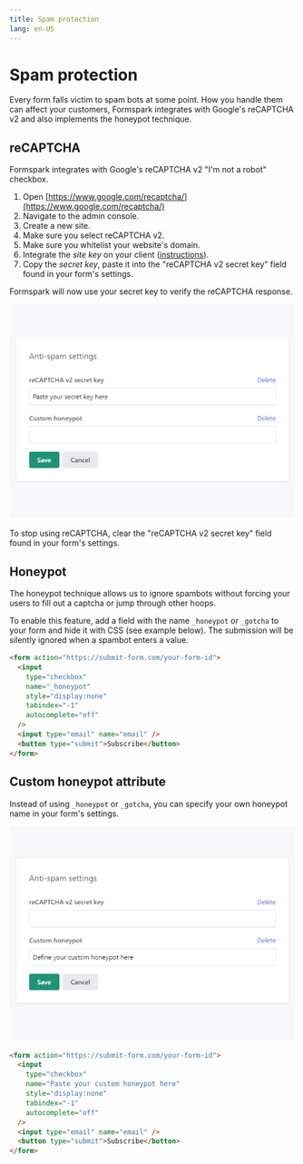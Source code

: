 ```yaml
---
title: Spam protection
lang: en-US
---
```


# Spam protection

Every form falls victim to spam bots at some point. How you handle them can affect your customers, Formspark integrates with Google's reCAPTCHA v2 and also implements the honeypot technique.

## reCAPTCHA

Formspark integrates with Google's reCAPTCHA v2 "I'm not a robot" checkbox.

1. Open [https://www.google.com/recaptcha/](https://www.google.com/recaptcha/)
2. Navigate to the admin console.
3. Create a new site.
4. Make sure you select reCAPTCHA v2.
5. Make sure you whitelist your website's domain.
6. Integrate the _site key_ on your client ([instructions](https://developers.google.com/recaptcha/docs/display)).
7. Copy the _secret key_, paste it into the "reCAPTCHA v2 secret key" field found in your form's settings.

Formspark will now use your secret key to verify the reCAPTCHA response.

![reCAPTCHA](../.vuepress/public/recaptcha.png)

To stop using reCAPTCHA, clear the "reCAPTCHA v2 secret key" field found in your form's settings.

## Honeypot

The honeypot technique allows us to ignore spambots without forcing your users to fill out a captcha or jump through other hoops.

To enable this feature, add a field with the name `_honeypot` or `_gotcha` to your form and hide it with CSS (see example below). The submission will be silently ignored when a spambot enters a value.

```html
<form action="https://submit-form.com/your-form-id">
  <input
    type="checkbox"
    name="_honeypot"
    style="display:none"
    tabindex="-1"
    autocomplete="off"
  />
  <input type="email" name="email" />
  <button type="submit">Subscribe</button>
</form>
```

## Custom honeypot attribute

Instead of using `_honeypot` or `_gotcha`, you can specify your own honeypot name in your form's settings.

![Custom honeypot](../.vuepress/public/custom-honeypot.png)

```html
<form action="https://submit-form.com/your-form-id">
  <input
    type="checkbox"
    name="Paste your custom honeypot here"
    style="display:none"
    tabindex="-1"
    autocomplete="off"
  />
  <input type="email" name="email" />
  <button type="submit">Subscribe</button>
</form>
```
